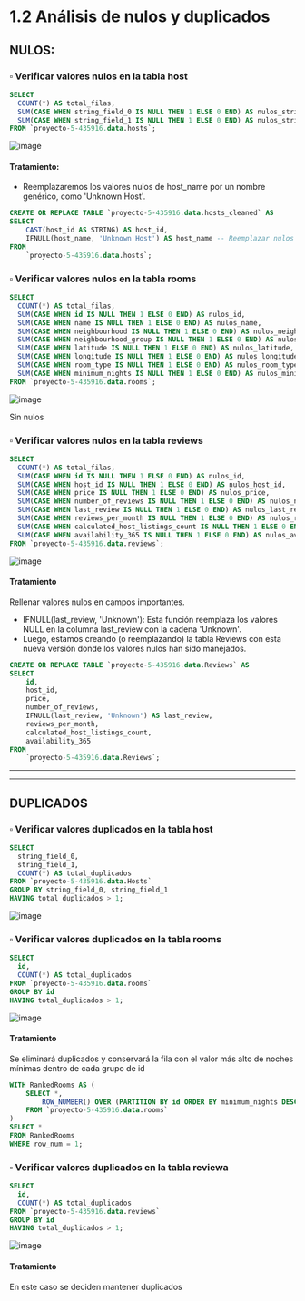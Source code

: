 # **1.2 Análisis de nulos y duplicados**

## NULOS: 

### ▫️ **Verificar valores nulos en la tabla host**

```sql
SELECT 
  COUNT(*) AS total_filas,
  SUM(CASE WHEN string_field_0 IS NULL THEN 1 ELSE 0 END) AS nulos_string_field_0,
  SUM(CASE WHEN string_field_1 IS NULL THEN 1 ELSE 0 END) AS nulos_string_field_1
FROM `proyecto-5-435916.data.hosts`;
```

![image](https://github.com/user-attachments/assets/3ab27cf9-5827-42a4-bc45-a5226801d88d)

#### Tratamiento:
* Reemplazaremos los valores nulos de host_name por un nombre genérico, como 'Unknown Host'.

```sql
CREATE OR REPLACE TABLE `proyecto-5-435916.data.hosts_cleaned` AS
SELECT
    CAST(host_id AS STRING) AS host_id,
    IFNULL(host_name, 'Unknown Host') AS host_name -- Reemplazar nulos con 'Unknown Host'
FROM
    `proyecto-5-435916.data.hosts`;
```

### ▫️ **Verificar valores nulos en la tabla rooms**
```sql
SELECT 
  COUNT(*) AS total_filas,
  SUM(CASE WHEN id IS NULL THEN 1 ELSE 0 END) AS nulos_id,
  SUM(CASE WHEN name IS NULL THEN 1 ELSE 0 END) AS nulos_name,
  SUM(CASE WHEN neighbourhood IS NULL THEN 1 ELSE 0 END) AS nulos_neighbourhood,
  SUM(CASE WHEN neighbourhood_group IS NULL THEN 1 ELSE 0 END) AS nulos_neighbourhood_group,
  SUM(CASE WHEN latitude IS NULL THEN 1 ELSE 0 END) AS nulos_latitude,
  SUM(CASE WHEN longitude IS NULL THEN 1 ELSE 0 END) AS nulos_longitude,
  SUM(CASE WHEN room_type IS NULL THEN 1 ELSE 0 END) AS nulos_room_type,
  SUM(CASE WHEN minimum_nights IS NULL THEN 1 ELSE 0 END) AS nulos_minimum_nights
FROM `proyecto-5-435916.data.rooms`;
```

![image](https://github.com/user-attachments/assets/23bdc45c-9ad6-409d-922d-1f62ab70c654)

Sin nulos


### ▫️ **Verificar valores nulos en la tabla reviews**

```sql
SELECT 
  COUNT(*) AS total_filas,
  SUM(CASE WHEN id IS NULL THEN 1 ELSE 0 END) AS nulos_id,
  SUM(CASE WHEN host_id IS NULL THEN 1 ELSE 0 END) AS nulos_host_id,
  SUM(CASE WHEN price IS NULL THEN 1 ELSE 0 END) AS nulos_price,
  SUM(CASE WHEN number_of_reviews IS NULL THEN 1 ELSE 0 END) AS nulos_number_of_reviews,
  SUM(CASE WHEN last_review IS NULL THEN 1 ELSE 0 END) AS nulos_last_review,
  SUM(CASE WHEN reviews_per_month IS NULL THEN 1 ELSE 0 END) AS nulos_reviews_per_month,
  SUM(CASE WHEN calculated_host_listings_count IS NULL THEN 1 ELSE 0 END) AS nulos_calculated_host_listings_count,
  SUM(CASE WHEN availability_365 IS NULL THEN 1 ELSE 0 END) AS nulos_availability_365
FROM `proyecto-5-435916.data.reviews`;
```

![image](https://github.com/user-attachments/assets/e28cbe7f-1818-4ecc-865e-2eae4223c9a0)

#### **Tratamiento**
Rellenar valores nulos en campos importantes.
* IFNULL(last_review, 'Unknown'): Esta función reemplaza los valores NULL en la columna last_review con la cadena 'Unknown'.
* Luego, estamos creando (o reemplazando) la tabla Reviews con esta nueva versión donde los valores nulos han sido manejados.


```sql
CREATE OR REPLACE TABLE `proyecto-5-435916.data.Reviews` AS
SELECT
    id,
    host_id,
    price,
    number_of_reviews,
    IFNULL(last_review, 'Unknown') AS last_review,
    reviews_per_month,
    calculated_host_listings_count,
    availability_365
FROM
    `proyecto-5-435916.data.Reviews`;
```
__________________________________________________
__________________________________________________

## DUPLICADOS 

### ▫️ **Verificar valores duplicados en la tabla host**

```sql
SELECT 
  string_field_0, 
  string_field_1, 
  COUNT(*) AS total_duplicados
FROM `proyecto-5-435916.data.Hosts`
GROUP BY string_field_0, string_field_1
HAVING total_duplicados > 1;
```

![image](https://github.com/user-attachments/assets/84ce04ac-6a89-4787-814c-f605060cf427)


### ▫️ **Verificar valores duplicados en la tabla rooms**

```sql
SELECT 
  id, 
  COUNT(*) AS total_duplicados
FROM `proyecto-5-435916.data.rooms`
GROUP BY id
HAVING total_duplicados > 1;
```

![image](https://github.com/user-attachments/assets/fd129d3f-0889-4c2e-b45e-063639bd3a07)



#### **Tratamiento**
Se eliminará duplicados y conservará la fila con el valor más alto de noches mínimas dentro de cada grupo de id

```sql
WITH RankedRooms AS (
    SELECT *,
        ROW_NUMBER() OVER (PARTITION BY id ORDER BY minimum_nights DESC) AS row_num
    FROM `proyecto-5-435916.data.rooms`
)
SELECT *
FROM RankedRooms
WHERE row_num = 1;
```


### ▫️ **Verificar valores duplicados en la tabla reviewa**

```sql
SELECT 
  id, 
  COUNT(*) AS total_duplicados
FROM `proyecto-5-435916.data.reviews`
GROUP BY id
HAVING total_duplicados > 1;
```

![image](https://github.com/user-attachments/assets/2d1b7765-b990-46c8-9b7e-234720b95344)


#### **Tratamiento**
En este caso se deciden mantener duplicados

